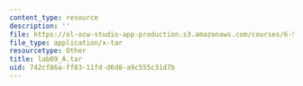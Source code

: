 ```yaml
---
content_type: resource
description: ''
file: https://ol-ocw-studio-app-production.s3.amazonaws.com/courses/6-542j-laboratory-on-the-physiology-acoustics-and-perception-of-speech-fall-2005/742cf86aff8311fdd6d8a9c555c31d7b_lab09_A.tar
file_type: application/x-tar
resourcetype: Other
title: lab09_A.tar
uid: 742cf86a-ff83-11fd-d6d8-a9c555c31d7b
---
```

